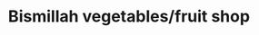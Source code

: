 ---
title: "Bismillah vegetables/fruit shop"
url: /karachi/bismillah-vegetables-fruit-shop/
shop: Gemüse & Obst
---